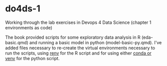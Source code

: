 # do4ds-1
Working through the lab exercises in Devops 4 Data Science (chapter 1 environments as code)

The book provided scripts for some exploratory data analysis in R (eda-basic.qmd) and running a basic model in python (model-basic-py.qmd). I've added files necessary to re-create the virtual environments necessary to run the scripts, using [renv](https://github.com/Countess-of-Chester-Hospital-NHS-FT/R-Environment-Notes) for the R script and for using either [conda or venv](https://github.com/Countess-of-Chester-Hospital-NHS-FT/Python-Environment-Notes) for the python script. 
